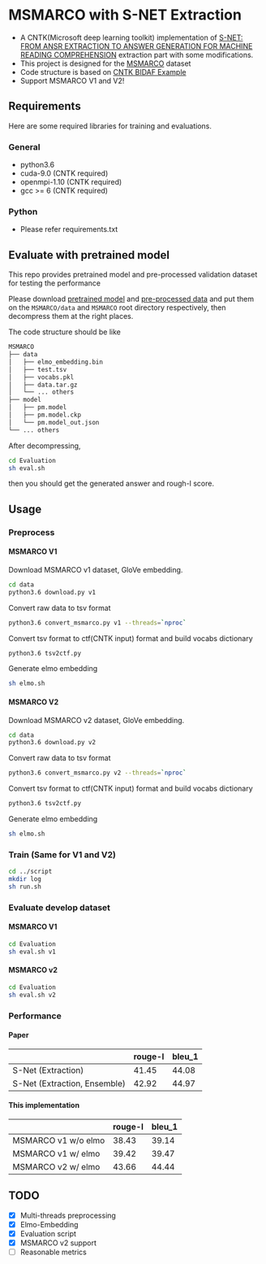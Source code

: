 # MSMARCO with S-NET Extraction
* A CNTK(Microsoft deep learning toolkit) implementation of [S-NET: FROM ANSR EXTRACTION TO ANSWER
GENERATION FOR MACHINE READING COMPREHENSION](https://arxiv.org/pdf/1706.04815.pdf) extraction part with some modifications. 
* This project is designed for the [MSMARCO](http://www.msmarco.org/) dataset
* Code structure is based on [CNTK BIDAF Example](https://github.com/Microsoft/CNTK/tree/nikosk/bidaf/Examples/Text/BidirectionalAttentionFlow/msmarco)
* Support MSMARCO V1 and V2!

## Requirements

Here are some required libraries for training and evaluations.

### General
* python3.6
* cuda-9.0 (CNTK required)
* openmpi-1.10 (CNTK required)
* gcc >= 6 (CNTK required)

### Python
* Please refer requirements.txt

## Evaluate with pretrained model

This repo provides pretrained model and pre-processed validation dataset for testing the performance

Please download [pretrained model](https://drive.google.com/open?id=1P9mfJtaFxSSOhshZNmqsjXKS9oN5KEVy) and 
[pre-processed data](https://drive.google.com/file/d/1aNpxea4r42VrJzPpAg2GMkasTuvT3xkU/view?usp=sharing) and put them on
the ``MSMARCO/data`` and ``MSMARCO`` root directory respectively, then decompress them at the right places. 

The code structure should be like

```Bash
MSMARCO                                                                                                                  
├── data                                                                                                                 
│   ├── elmo_embedding.bin                                                                                               
│   ├── test.tsv
│   ├── vocabs.pkl
│   ├── data.tar.gz
│   └── ... others
├── model
│   ├── pm.model
│   ├── pm.model.ckp
│   └── pm.model_out.json
└── ... others    
```

After decompressing, 

```Bash
cd Evaluation
sh eval.sh
```

then you should get the generated answer and rough-l score.

## Usage 

### Preprocess

#### MSMARCO V1
Download MSMARCO v1 dataset, GloVe embedding.

```Bash
cd data
python3.6 download.py v1
```

Convert raw data to tsv format

```Bash
python3.6 convert_msmarco.py v1 --threads=`nproc` 
```

Convert tsv format to ctf(CNTK input) format and build vocabs dictionary

```Bash
python3.6 tsv2ctf.py
```

Generate elmo embedding

```Bash
sh elmo.sh
```

#### MSMARCO V2

Download MSMARCO v2 dataset, GloVe embedding.

```Bash
cd data
python3.6 download.py v2
```

Convert raw data to tsv format

```Bash
python3.6 convert_msmarco.py v2 --threads=`nproc`
```

Convert tsv format to ctf(CNTK input) format and build vocabs dictionary

```Bash
python3.6 tsv2ctf.py
```

Generate elmo embedding

```Bash
sh elmo.sh
```

### Train (Same for V1 and V2)

```Bash
cd ../script
mkdir log
sh run.sh
```

### Evaluate develop dataset

#### MSMARCO V1

```Bash
cd Evaluation
sh eval.sh v1
```

#### MSMARCO v2

```Bash
cd Evaluation
sh eval.sh v2
```

### Performance

#### Paper
||rouge-l|bleu_1|
|---|---|---|
|S-Net (Extraction)|41.45|44.08|
|S-Net (Extraction, Ensemble)|42.92|44.97|

#### This implementation
||rouge-l|bleu_1|
|---|---|---|
|MSMARCO v1 w/o elmo|38.43 | 39.14|
|MSMARCO v1 w/  elmo|39.42 | 39.47|
|MSMARCO v2 w/  elmo|43.66 | 44.44|

## TODO
- [X] Multi-threads preprocessing 
- [X] Elmo-Embedding
- [X] Evaluation script
- [X] MSMARCO v2 support
- [ ] Reasonable metrics
